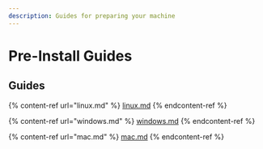 ```yaml
---
description: Guides for preparing your machine
---
```


# Pre-Install Guides

## Guides

{% content-ref url="linux.md" %}
[linux.md](linux.md)
{% endcontent-ref %}

{% content-ref url="windows.md" %}
[windows.md](windows.md)
{% endcontent-ref %}

{% content-ref url="mac.md" %}
[mac.md](mac.md)
{% endcontent-ref %}
